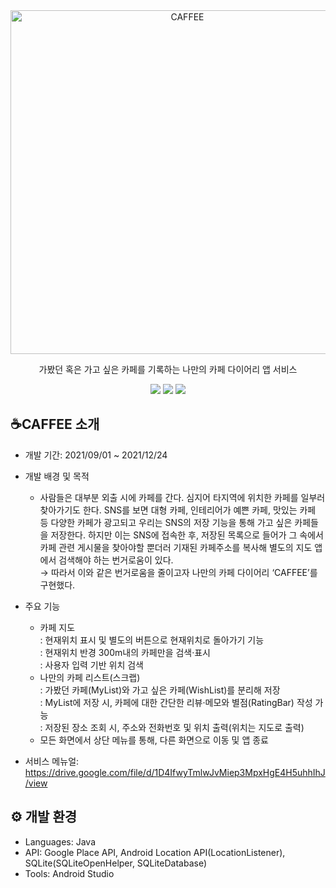 <div align="center">

<img src="https://drive.google.com/uc?export=view&id=1SNB7PeRHeTW1z4tWEJZNYSD7O6XR1Ms8" alt="CAFFEE" width="550px" />


가봤던 혹은 가고 싶은 카페를 기록하는 나만의 카페 다이어리 앱 서비스

<img src="https://img.shields.io/badge/Java-007396?style=flat&logo=java&logoColor=white" />  
<img src="https://img.shields.io/badge/Google Place API-4285F4?style=flat&logo=googlemaps&logoColor=white" /> 
<img src="https://img.shields.io/badge/Android Studio-3DDC84?style=flat&logo=androidstudio&logoColor=white" /> 

</div>


## ☕CAFFEE 소개


+ 개발 기간: 2021/09/01 ~ 2021/12/24
+ 개발 배경 및 목적
  * 사람들은 대부분 외출 시에 카페를 간다. 심지어 타지역에 위치한 카페를 일부러 찾아가기도 한다. SNS를 보면 대형 카페, 인테리어가 예쁜 카페, 맛있는 카페 등 다양한 카페가 광고되고 우리는 SNS의 저장 기능을 통해 가고 싶은 카페들을 저장한다. 하지만 이는 SNS에 접속한 후, 저장된 목록으로 들어가 그 속에서 카페 관련 게시물을 찾아야할 뿐더러 기재된 카페주소를 복사해 별도의 지도 앱에서 검색해야 하는 번거로움이 있다. 
    </br>→ 따라서 이와 같은 번거로움을 줄이고자 나만의 카페 다이어리 ‘CAFFEE’를 구현했다.
    
+ 주요 기능
  * 카페 지도</br>: 현재위치 표시 및 별도의 버튼으로 현재위치로 돌아가기 기능</br>: 현재위치 반경 300m내의 카페만을 검색·표시</br>: 사용자 입력 기반 위치 검색
  * 나만의 카페 리스트(스크랩)</br>: 가봤던 카페(MyList)와 가고 싶은 카페(WishList)를 분리해 저장</br>: MyList에 저장 시, 카페에 대한 간단한 리뷰·메모와 별점(RatingBar) 작성 가능</br>: 저장된 장소 조회 시, 주소와 전화번호 및 위치 출력(위치는 지도로 출력)
  * 모든 화면에서 상단 메뉴를 통해, 다른 화면으로 이동 및 앱 종료
    
+ 서비스 메뉴얼: https://drive.google.com/file/d/1D4IfwyTmlwJvMiep3MpxHgE4H5uhhIhJ/view


## ⚙ 개발 환경


+ Languages: Java
+ API: Google Place API, Android Location API(LocationListener), SQLite(SQLiteOpenHelper, SQLiteDatabase)
+ Tools: Android Studio
